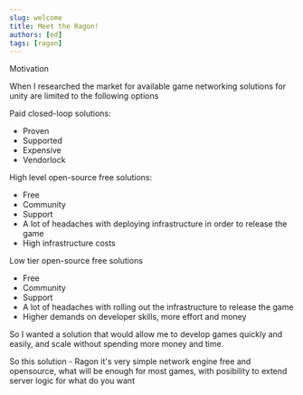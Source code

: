 ```yaml
---
slug: welcome
title: Meet the Ragon!
authors: [ed]
tags: [ragon]
---
```


Motivation

When I researched the market for available game networking solutions for unity are limited to the following options

Paid closed-loop solutions:
* Proven
* Supported
* Expensive
* Vendorlock

High level open-source free solutions:
* Free
* Community
* Support
* A lot of headaches with deploying infrastructure in order to release the game
* High infrastructure costs

Low tier open-source free solutions
* Free
* Community
* Support
* A lot of headaches with rolling out the infrastructure to release the game
* Higher demands on developer skills, more effort and money

So I wanted a solution that would allow me to develop games quickly and easily, and scale without spending more money and time.

So this solution - Ragon it's very simple network engine free and opensource, what will be enough for most games, with posibility to extend server logic for what do you want
